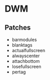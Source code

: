 # DWM

## Patches

* barmodules
* blanktags
* actualfullscreen
* alwayscenter
* attachbottom
* losefullscreen
* pertag
